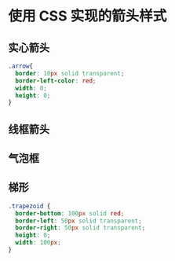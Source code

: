 # 使用 CSS 实现的箭头样式

## 实心箭头
```CSS
.arrow{
  border: 10px solid transparent;
  border-left-color: red;
  width: 0;
  height: 0;
}
```
## 线框箭头

## 气泡框

## 梯形
```CSS
.trapezoid {
  border-bottom: 100px solid red;
  border-left: 50px solid transparent;
  border-right: 50px solid transparent;
  height: 0;
  width: 100px;
}
```
